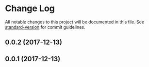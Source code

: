 # Change Log

All notable changes to this project will be documented in this file. See [standard-version](https://github.com/conventional-changelog/standard-version) for commit guidelines.

<a name="0.0.2"></a>
## 0.0.2 (2017-12-13)



<a name="0.0.1"></a>
## 0.0.1 (2017-12-13)
